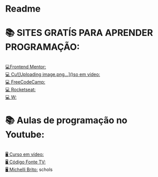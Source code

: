 # Readme

<h1>📚 SITES GRATÍS PARA APRENDER PROGRAMAÇÃO:</h1>
<br>
<a href="https://www.frontendmentor.io" target="_blank" alt="Font end mentor">💻Frontend Mentor:</a><br>
<a href="https://www.cursoemvideo.com" target="_blank" alt="Curso em Video">💻 Cu![Uploading image.png…]()so em vídeo:</a><br>
<a href="https://www.freecodecamp.org" target="_blank" alt="freecodecamp">💻 FreeCodeCamp:</a><br>
<a href="https://app.rocketseat.com.br" target="_blank" alt="Rockteseat">💻 Rocketseat:</a><br>
<a href="https://www.w3schools.com/" target="_blank" alt="w3schools">💻 W:</a><br>

<h1>📚 Aulas de programação no Youtube:</h1>
<br>
<a href="https://www.youtube.com/cursoemvideo" target="_blank" alt="Curso em video">🖥️ Curso em vídeo:</a>
<br>
<a href="https://www.youtube.com/c/codigofontetv" target="_blank" alt="Código Fonte">🖥️ Código Fonte TV:</a>
<br>
<a href="https://www.youtube.com/c/MichelliBrito" target="_blank" alt="MIchelli Brito">🖥️ Michelli Brito:</a>
schols
